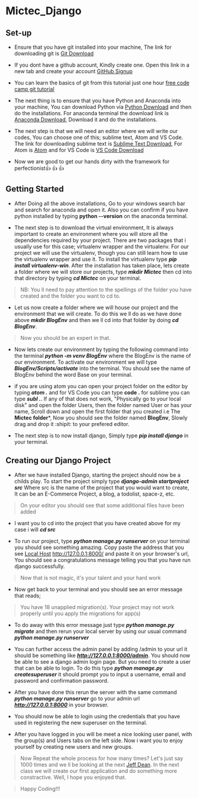 # Mictec_Django
## Set-up
   - Ensure that you have git installed into your machine, The link for downloading git is [Git Download](https://git-scm.com/download/win)
   
   - If you dont have a github account, Kindly create one. Open this link in a new tab and create your account [GitHub Signup](https://github.com/join)
   
   - You can learn the basics of git from this tutorial just one hour [free code camp git tutorial](https://www.youtube.com/watch?v=RGOj5yH7evk&t=7s)
 
   - The next thing is to ensure that you have Python and Anaconda into your machine, You can download Python via     [Python Download](https://www.python.org/ftp/python/3.9.6/python-3.9.6-amd64.exe) and then do the installations. For anaconda terminal the download link is [Anaconda Download](https://www.anaconda.com/download/#windows), Download it and do the installations.
   
   - The next step is that we will need an editor where we will write our codes, You can choose one of this; sublime text, Atom and VS Code. The link for downloading sublime text is [Sublime Text Download](https://download.sublimetext.com/Sublime%20Text%20Build%203211%20x64%20Setup.exe), For Atom is [Atom](https://atom.io/download/windows_x64) and for VS Code is [VS Code Download](https://code.visualstudio.com/download)
   
   - Now we are good to get our hands dirty with the framework for perfectionist:+1: :+1: :+1:

## Getting Started
   - After Doing all the above installations, Go to your windows search bar and search for anaconda and open it. Also you can confirm if you have python installed by typing **python --version** on the anaconda terminal. 
   
   - The next step is to download the virtual environment, It is always important to create an environment where you will store all the dependencies required by your project. There are two packages that i usually use for this case; virtualenv wrapper and the virtualenv. For our project we will use the virtualenv, though you can still learn how to use the virtualenv wrapper and use it. To install the virtualenv type ***pip install virtualenv-win***. After the installation has taken place, lets create a folder where we will store our projects, type ***mkdir Mictec*** then cd into that directory by typing ***cd Mictec*** on your terminal.
 
   > NB: You ll need to pay attention to the spellings of the folder you have created and the folder you want to cd to.
   
   - Let us now create a folder where we will house our project and the environment that we will create. To do this we ll do as we have done above ***mkdir BlogEnv*** and then we ll cd into that folder by doing ***cd BlogEnv***. 
   > Now you should be an expert in that.
   - Now lets create our environment by typing the following command into the terminal ***python -m venv BlogEnv*** where the BlogEnv is the name of our environment. To activate our environment we will type ***BlogEnv/Scripts/activate*** into the terminal. You should see the name of BlogEnv behind the word Base on your terminal.
   
   - if you are using atom you can open your project folder on the editor by typing ***atom .*** and for VS Code you can type **code .** for sublime you can type ***subl .***. If any of that does not work, "Physically go to your local disk" and open the folder Users, then the folder named User or has your name, Scroll down and open the first folder that you created i.e The **Mictec folder***, Now you should see the folder named **BlogEnv**, Slowly drag and drop it :shipit: to your prefered editor.

   - The next step is to now install django, Simply type ***pip install django*** in your terminal.

## Creating our Django Project
   - After we have installed Django, starting the project should now be a childs play. To start the project simply type ***django-admin startproject src*** Where src is the name of the project that you would want to create, It can be an E-Commerce Project, a blog, a todolist, space-z, etc.
   
   > On your editor you should see that some additional files have been added
   
   - I want you to cd into the project that you have created above for my case i will ***cd src***
   
   - To run our project, type ***python manage.py runserver*** on your terminal you should see something amazing. Copy paste the address that you see [Local Host](http://127.0.0.1:8000/) http://127.0.0.1:8000/ and paste it on your browser's url, You should see a congratulations message telling you that you have run django successfully.
   
   > Now that is not magic, it's your talent and your hard work
  
   - Now get back to your terminal and you should see an error message that reads;
   > You have 18 unapplied migration(s). Your project may not work properly until you apply the migrations for app(s)
  
   - To do away with this error message just type ***python manage.py migrate*** and then rerun your local server by using our usual command ***python manage.py runserver***

   - You can further access the admin panel by adding /admin to your url it should be something like ***http://127.0.0.1:8000/admin***. You should now be able to see a django admin login page. But you need to create a user that can be able to login. To do this type ***python manage.py createsuperuser*** it should prompt you to input a username, email and password and confirmation password.
   
   - After you have done this rerun the server with the same command ***python manage.py runserver*** go to your admin url ***http://127.0.0.1:8000*** in your browser.
   
   - You should now be able to login using the credentials that you have used in registering the new superuser on the terminal.
   
   - After you have logged in you will be meet a nice looking user panel, with the group(s) and Users tabs on the left side. Now i want you to enjoy yourself by creating new users and new groups.
   
   > Now Repeat the whole process for how many times? Let's just say 1000 times and we ll be looking at the next [Jeff Dean](https://en.wikipedia.org/wiki/Jeff_Dean). In the next class we will create our first application and do something more constractive. Well, I hope you enjoyed that.
   
   > Happy Coding!!!
   
  
  
 
